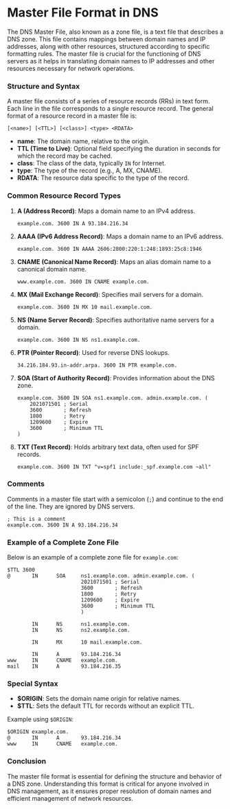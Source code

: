 # Master File Format in DNS

The DNS Master File, also known as a zone file, is a text file that describes a DNS zone. This file contains mappings between domain names and IP addresses, along with other resources, structured according to specific formatting rules. The master file is crucial for the functioning of DNS servers as it helps in translating domain names to IP addresses and other resources necessary for network operations.

### Structure and Syntax

A master file consists of a series of resource records (RRs) in text form. Each line in the file corresponds to a single resource record. The general format of a resource record in a master file is:

```
[<name>] [<TTL>] [<class>] <type> <RDATA>
```

- **name**: The domain name, relative to the origin.
- **TTL (Time to Live)**: Optional field specifying the duration in seconds for which the record may be cached.
- **class**: The class of the data, typically `IN` for Internet.
- **type**: The type of the record (e.g., A, MX, CNAME).
- **RDATA**: The resource data specific to the type of the record.

### Common Resource Record Types

1. **A (Address Record)**: Maps a domain name to an IPv4 address.
   ```
   example.com. 3600 IN A 93.184.216.34
   ```

2. **AAAA (IPv6 Address Record)**: Maps a domain name to an IPv6 address.
   ```
   example.com. 3600 IN AAAA 2606:2800:220:1:248:1893:25c8:1946
   ```

3. **CNAME (Canonical Name Record)**: Maps an alias domain name to a canonical domain name.
   ```
   www.example.com. 3600 IN CNAME example.com.
   ```

4. **MX (Mail Exchange Record)**: Specifies mail servers for a domain.
   ```
   example.com. 3600 IN MX 10 mail.example.com.
   ```

5. **NS (Name Server Record)**: Specifies authoritative name servers for a domain.
   ```
   example.com. 3600 IN NS ns1.example.com.
   ```

6. **PTR (Pointer Record)**: Used for reverse DNS lookups.
   ```
   34.216.184.93.in-addr.arpa. 3600 IN PTR example.com.
   ```

7. **SOA (Start of Authority Record)**: Provides information about the DNS zone.
   ```
   example.com. 3600 IN SOA ns1.example.com. admin.example.com. (
       2021071501 ; Serial
       3600       ; Refresh
       1800       ; Retry
       1209600    ; Expire
       3600       ; Minimum TTL
   )
   ```

8. **TXT (Text Record)**: Holds arbitrary text data, often used for SPF records.
   ```
   example.com. 3600 IN TXT "v=spf1 include:_spf.example.com ~all"
   ```

### Comments

Comments in a master file start with a semicolon (`;`) and continue to the end of the line. They are ignored by DNS servers.

```
; This is a comment
example.com. 3600 IN A 93.184.216.34
```

### Example of a Complete Zone File

Below is an example of a complete zone file for `example.com`:

```plaintext
$TTL 3600
@       IN      SOA     ns1.example.com. admin.example.com. (
                        2021071501 ; Serial
                        3600       ; Refresh
                        1800       ; Retry
                        1209600    ; Expire
                        3600       ; Minimum TTL
                        )

        IN      NS      ns1.example.com.
        IN      NS      ns2.example.com.

        IN      MX      10 mail.example.com.

        IN      A       93.184.216.34
www     IN      CNAME   example.com.
mail    IN      A       93.184.216.35
```

### Special Syntax

- **$ORIGIN**: Sets the domain name origin for relative names.
- **$TTL**: Sets the default TTL for records without an explicit TTL.

Example using `$ORIGIN`:

```plaintext
$ORIGIN example.com.
@       IN      A       93.184.216.34
www     IN      CNAME   example.com.
```

### Conclusion

The master file format is essential for defining the structure and behavior of a DNS zone. Understanding this format is critical for anyone involved in DNS management, as it ensures proper resolution of domain names and efficient management of network resources.
